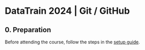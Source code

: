 # DataTrain 2024 | Git / GitHub

## 0. Preparation

Before attending the course, follow the steps in the [setup guide](preparation.md).
